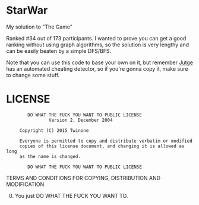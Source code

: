 # StarWar
My solution to "The Game"

Ranked #34 out of 173 participants. I wanted to prove you can get a good ranking without using graph algorithms, so the solution is very lengthy and can be easily beaten by a simple DFS/BFS.

Note that you can use this code to base your own on it, but remember [Jutge](https://www.jutge.org) has an automated cheating detector, so if you're gonna copy it, make sure to change some stuff.
# LICENSE
            DO WHAT THE FUCK YOU WANT TO PUBLIC LICENSE
                    Version 2, December 2004

         Copyright (C) 2015 Twinone
        
         Everyone is permitted to copy and distribute verbatim or modified
         copies of this license document, and changing it is allowed as long
         as the name is changed.

            DO WHAT THE FUCK YOU WANT TO PUBLIC LICENSE
   TERMS AND CONDITIONS FOR COPYING, DISTRIBUTION AND MODIFICATION

  0. You just DO WHAT THE FUCK YOU WANT TO.
